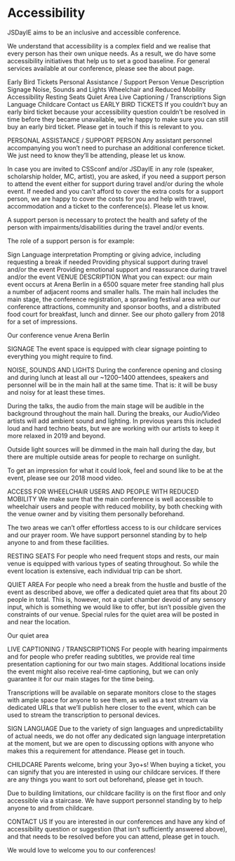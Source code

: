 # Accessibility

JSDayIE aims to be an inclusive and accessible conference.

We understand that accessibility is a complex field and we realise that every person has their own unique needs. As a result, we do have some accessibility initiatives that help us to set a good baseline. For general services available at our conference, please see the about page.

Early Bird Tickets
Personal Assistance / Support Person
Venue Description
Signage
Noise, Sounds and Lights
Wheelchair and Reduced Mobility Accessibility
Resting Seats
Quiet Area
Live Captioning / Transcriptions
Sign Language
Childcare
Contact us
EARLY BIRD TICKETS
If you couldn’t buy an early bird ticket because your accessibility question couldn’t be resolved in time before they became unavailable, we’re happy to make sure you can still buy an early bird ticket. Please get in touch if this is relevant to you.

PERSONAL ASSISTANCE / SUPPORT PERSON
Any assistant personnel accompanying you won’t need to purchase an additional conference ticket. We just need to know they’ll be attending, please let us know.

In case you are invited to CSSconf and/or JSDayIE in any role (speaker, scholarship holder, MC, artist), you are asked, if you need a support person to attend the event either for support during travel and/or during the whole event. If needed and you can’t afford to cover the extra costs for a support person, we are happy to cover the costs for you and help with travel, accommodation and a ticket to the conference(s). Please let us know.

A support person is necessary to protect the health and safety of the person with impairments/disabilities during the travel and/or events.

The role of a support person is for example:

Sign Language interpretation
Prompting or giving advice, including requesting a break if needed
Providing physical support during travel and/or the event
Providing emotional support and reassurance during travel and/or the event
VENUE DESCRIPTION
What you can expect: our main event occurs at Arena Berlin in a 6500 square meter free standing hall plus a number of adjacent rooms and smaller halls. The main hall includes the main stage, the conference registration, a sprawling festival area with our conference attractions, community and sponsor booths, and a distributed food court for breakfast, lunch and dinner. See our photo gallery from 2018 for a set of impressions.

Our conference venue Arena
Berlin

SIGNAGE
The event space is equipped with clear signage pointing to everything you might require to find.

NOISE, SOUNDS AND LIGHTS
During the conference opening and closing and during lunch at least all our ~1200–1400 attendees, speakers and personnel will be in the main hall at the same time. That is: it will be busy and noisy for at least these times.

During the talks, the audio from the main stage will be audible in the background throughout the main hall. During the breaks, our Audio/Video artists will add ambient sound and lighting. In previous years this included loud and hard techno beats, but we are working with our artists to keep it more relaxed in 2019 and beyond.

Outside light sources will be dimmed in the main hall during the day, but there are multiple outside areas for people to recharge on sunlight.

To get an impression for what it could look, feel and sound like to be at the event, please see our 2018 mood video.

ACCESS FOR WHEELCHAIR USERS AND PEOPLE WITH REDUCED MOBILITY
We make sure that the main conference is well accessible to wheelchair users and people with reduced mobility, by both checking with the venue owner and by visiting them personally beforehand.

The two areas we can’t offer effortless access to is our childcare services and our prayer room. We have support personnel standing by to help anyone to and from these facilities.

RESTING SEATS
For people who need frequent stops and rests, our main venue is equipped with various types of seating throughout. So while the event location is extensive, each individual trip can be short.

QUIET AREA
For people who need a break from the hustle and bustle of the event as described above, we offer a dedicated quiet area that fits about 20 people in total. This is, however, not a quiet chamber devoid of any sensory input, which is something we would like to offer, but isn’t possible given the constraints of our venue. Special rules for the quiet area will be posted in and near the location.

Our quiet area

LIVE CAPTIONING / TRANSCRIPTIONS
For people with hearing impairments and for people who prefer reading subtitles, we provide real time presentation captioning for our two main stages. Additional locations inside the event might also receive real-time captioning, but we can only guarantee it for our main stages for the time being.

Transcriptions will be available on separate monitors close to the stages with ample space for anyone to see them, as well as a text stream via dedicated URLs that we’ll publish here closer to the event, which can be used to stream the transcription to personal devices.

SIGN LANGUAGE
Due to the variety of sign languages and unpredictability of actual needs, we do not offer any dedicated sign language interpretation at the moment, but we are open to discussing options with anyone who makes this a requirement for attendance. Please get in touch.

CHILDCARE
Parents welcome, bring your 3yo+s! When buying a ticket, you can signify that you are interested in using our childcare services. If there are any things you want to sort out beforehand, please get in touch.

Due to building limitations, our childcare facility is on the first floor and only accessible via a staircase. We have support personnel standing by to help anyone to and from childcare.

CONTACT US
If you are interested in our conferences and have any kind of accessibility question or suggestion (that isn’t sufficiently answered above), and that needs to be resolved before you can attend, please get in touch.

We would love to welcome you to our conferences!
